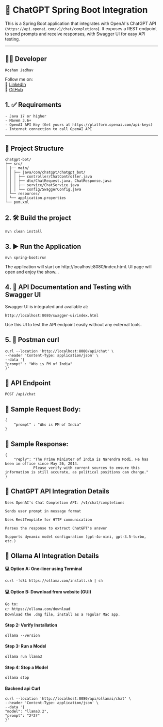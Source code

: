 # 🤖 ChatGPT Spring Boot Integration

This is a Spring Boot application that integrates with OpenAI's ChatGPT API (`https://api.openai.com/v1/chat/completions`). It exposes a REST endpoint to send prompts and receive responses, with Swagger UI for easy API testing.

---

## 👨‍💻 Developer
    Roshan Jadhav

Follow me on:  
💼 [LinkedIn](https://www.linkedin.com/in/roshan-jadhav-1a5384174/)  
🐙 [GitHub](https://github.com/roshanJadhav77)


## 1. ✅ Requirements

    - Java 17 or higher
    - Maven 3.6+
    - OpenAI API Key (Get yours at https://platform.openai.com/api-keys)
    - Internet connection to call OpenAI API

----

## 📁 Project Structure

    chatgpt-bot/
    ├── src/
    │ ├── main/
    │ │ ├── java/com/chatgpt/chatgpt_bot/
    │ │ │ ├── controller/ChatController.java
    │ │ │ ├── dto/ChatRequest.java, ChatResponse.java
    │ │ │ ├── service/ChatService.java
    │ │ │ └── config/SwaggerConfig.java
    │ └── resources/
    │ └── application.properties
    └── pom.xml

##  2. 🛠️ Build the project
    mvn clean install

##  3. ▶️ Run the Application
    mvn spring-boot:run
The application will start on http://localhost:8080/index.html.
UI page will open and enjoy the show...

## 4. 📑 API Documentation and Testing with Swagger UI
Swagger UI is integrated and available at:

    http://localhost:8080/swagger-ui/index.html

Use this UI to test the API endpoint easily without any external tools.

## 5. 📑 Postman curl 
    curl --location 'http://localhost:8080/api/chat' \
    --header 'Content-Type: application/json' \
    --data '{
    "prompt" : "WHo is PM of India"
    }'

## 🔗 API Endpoint
    POST /api/chat

## 📝 Sample Request Body:
    {
        "prompt" : "Who is PM of India"
    }

## 📝 Sample Response:
    {
        "reply": "The Prime Minister of India is Narendra Modi. He has been in office since May 26, 2014. 
                 Please verify with current sources to ensure this information is still accurate, as political positions can change."
    }



## 🤖 ChatGPT API Integration Details
    Uses OpenAI's Chat Completion API: /v1/chat/completions
    
    Sends user prompt in message format
    
    Uses RestTemplate for HTTP communication
    
    Parses the response to extract ChatGPT's answer
    
    Supports dynamic model configuration (gpt-4o-mini, gpt-3.5-turbo, etc.)

## 🤖 Ollama AI Integration Details
#### 💻 Option A: One-liner using Terminal
    curl -fsSL https://ollama.com/install.sh | sh

#### 💻 Option B: Download from website (GUI)
    Go to:
    👉 https://ollama.com/download
    Download the .dmg file, install as a regular Mac app.

#### Step 2: Verify Installation
    ollama --version

#### Step 3: Run a Model
    ollama run llama3

#### Step 4: Stop a Model 
    ollama stop

#### Backend api Curl 
    curl --location 'http://localhost:8080/api/ollamai/chat' \
    --header 'Content-Type: application/json' \
    --data '{
    "model": "llama3.2",
    "prompt": "2*2?"
    }'

